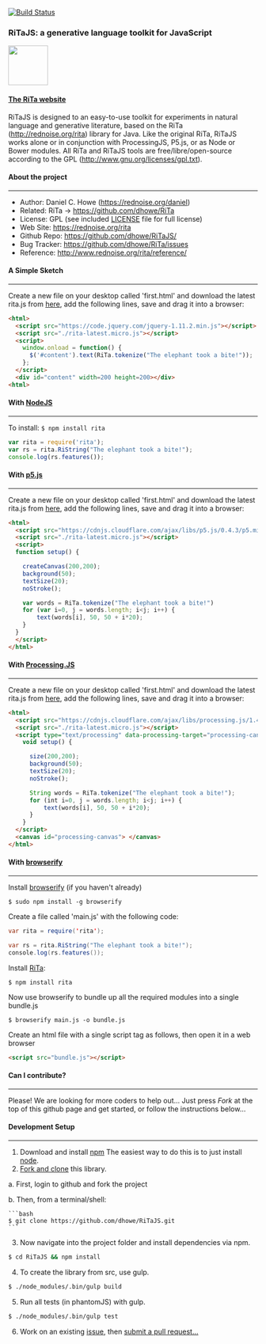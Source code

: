 [![Build Status](https://travis-ci.org/dhowe/RiTaJS.svg?branch=master)](https://travis-ci.org/dhowe/RiTaJS)

### RiTaJS: a generative language toolkit for JavaScript


<a href="https://rednoise.org/rita"><img height=80 src="https://rednoise.org/rita/img/RiTa-logo3.png"/></a>

#### [The RiTa website](http://rednoise.org/rita)

RiTaJS is designed to an easy-to-use toolkit for experiments
in natural language and generative literature, based on the RiTa
(http://rednoise.org/rita) library for Java. Like the original RiTa, RiTaJS
works alone or in conjunction with ProcessingJS, P5.js, or as Node or Bower modules.  All RiTa and RiTaJS tools
are free/libre/open-source according to the GPL (http://www.gnu.org/licenses/gpl.txt).



#### About the project
--------
* Author:           Daniel C. Howe (https://rednoise.org/daniel)
* Related:          RiTa -> https://github.com/dhowe/RiTa
* License:          GPL (see included [LICENSE](https://github.com/dhowe/RiTaJS/blob/master/LICENSE) file for full license)
* Web Site:         https://rednoise.org/rita
* Github Repo:      https://github.com/dhowe/RiTaJS/
* Bug Tracker:      https://github.com/dhowe/RiTa/issues
* Reference:    http://www.rednoise.org/rita/reference/

#### A Simple Sketch
--------
Create a new file on your desktop called 'first.html' and download the latest rita.js from [here](http://rednoise.org/rita/download/rita-latest.micro.js), add the following lines, save and drag it into a browser:

```html
<html>
  <script src="https://code.jquery.com/jquery-1.11.2.min.js"></script>
  <script src="./rita-latest.micro.js"></script>
  <script>
    window.onload = function() {
      $('#content').text(RiTa.tokenize("The elephant took a bite!"));
    };
  </script>
  <div id="content" width=200 height=200></div>
<html>
```

#### With [NodeJS](http://nodejs.org/)
--------
To install: `$ npm install rita`

```javascript
var rita = require('rita');
var rs = rita.RiString("The elephant took a bite!");
console.log(rs.features());
```

#### With [p5.js](http://p5js.org/)
--------
Create a new file on your desktop called 'first.html' and download the latest rita.js from [here](http://rednoise.org/rita/download/rita-latest.micro.js), add the following lines, save and drag it into a browser:

```html
<html>
  <script src="https://cdnjs.cloudflare.com/ajax/libs/p5.js/0.4.3/p5.min.js"></script>
  <script src="./rita-latest.micro.js"></script>
  <script>
  function setup() {

    createCanvas(200,200);
    background(50);
    textSize(20);
    noStroke();

    var words = RiTa.tokenize("The elephant took a bite!")
    for (var i=0, j = words.length; i<j; i++) {
        text(words[i], 50, 50 + i*20);
    }
  }
  </script>
</html>
```

#### With [Processing.JS](http://processingjs.org)
--------
Create a new file on your desktop called 'first.html' and download the latest rita.js from [here](http://rednoise.org/rita/download/rita-latest.micro.js), add the following lines, save and drag it into a browser:

```html
<html>
  <script src="https://cdnjs.cloudflare.com/ajax/libs/processing.js/1.4.8/processing.min.js"></script>
  <script src="./rita-latest.micro.js"></script>
  <script type="text/processing" data-processing-target="processing-canvas">
    void setup() {

      size(200,200);
      background(50);
      textSize(20);
      noStroke();

      String words = RiTa.tokenize("The elephant took a bite!");
      for (int i=0, j = words.length; i<j; i++) {
          text(words[i], 50, 50 + i*20);
      }
    }
  </script>
  <canvas id="processing-canvas"> </canvas>
</html>
```

#### With [browserify](http://browserify.org/)
--------
Install [browserify](https://www.npmjs.com/package/browserify) (if you haven't already)
```
$ sudo npm install -g browserify
```
Create a file called 'main.js' with the following code:
```java
var rita = require('rita');

var rs = rita.RiString("The elephant took a bite!");
console.log(rs.features());
```
Install [RiTa](https://www.npmjs.com/package/rita):
```
$ npm install rita
```
Now use browserify to bundle up all the required modules into a single bundle.js
```
$ browserify main.js -o bundle.js
```
Create an html file with a single script tag as follows, then open it in a web browser
```html
<script src="bundle.js"></script>
```


#### Can I contribute?
--------
Please! We are looking for more coders to help out... Just press *Fork* at the top of this github page and get started, or follow the instructions below...


#### Development Setup
--------
1. Download and install [npm](https://www.npmjs.org/) The easiest way to do this is to just install [node](http://nodejs.org/).
2. [Fork and clone](https://help.github.com/articles/fork-a-repo) this library.

  a. First, login to github and fork the project

  b. Then, from a terminal/shell:

    ```bash
    $ git clone https://github.com/dhowe/RiTaJS.git
    ```
3. Now navigate into the project folder and install dependencies via npm.

  ```bash
  $ cd RiTaJS && npm install
  ```
4. To create the library from src, use gulp.

  ```bash
  $ ./node_modules/.bin/gulp build
  ```

5. Run all tests (in phantomJS) with gulp.

  ```bash
  $ ./node_modules/.bin/gulp test
  ```
6. Work on an existing [issue](https://github.com/dhowe/RiTa/issues?q=is%3Aopen+is%3Aissue+label%3ARiTaJS), then [submit a pull request...](https://help.github.com/articles/creating-a-pull-request)
